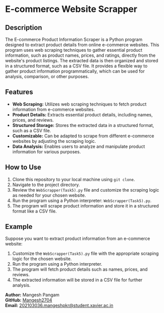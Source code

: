 # E-commerce Website Scrapper

## Description

The E-commerce Product Information Scraper is a Python program designed to extract product details from online e-commerce websites. This program uses web scraping techniques to gather essential product information, such as product names, prices, and ratings, directly from the website's product listings. The extracted data is then organized and stored in a structured format, such as a CSV file. It provides a flexible way to gather product information programmatically, which can be used for analysis, comparison, or other purposes.

## Features

- **Web Scraping:** Utilizes web scraping techniques to fetch product information from e-commerce websites.
- **Product Details:** Extracts essential product details, including names, prices, and reviews.
- **Structured Storage:** Stores the extracted data in a structured format, such as a CSV file.
- **Customizable:** Can be adapted to scrape from different e-commerce websites by adjusting the scraping logic.
- **Data Analysis:** Enables users to analyze and manipulate product information for various purposes.

## How to Use

1. Clone this repository to your local machine using `git clone`.
2. Navigate to the project directory.
3. Review the `WebScrapper(Task5).py` file and customize the scraping logic as needed for your chosen website.
4. Run the program using a Python interpreter: `WebScrapper(Task5).py`.
5. The program will scrape product information and store it in a structured format like a CSV file.

## Example

Suppose you want to extract product information from an e-commerce website:

1. Customize the `WebScrapper(Task5).py` file with the appropriate scraping logic for the chosen website.
2. Run the program using a Python interpreter.
3. The program will fetch product details such as names, prices, and reviews.
4. The extracted information will be stored in a CSV file for further analysis.


**Author:** Mangesh Pangam <br> 
**GitHub:** [Mangesh2704](https://github.com/Mangesh2704)  
**Email:** 202103036.mangeshpkr@student.xavier.ac.in
